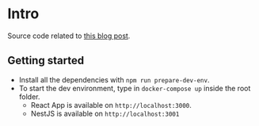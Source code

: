 # Intro

Source code related to [this blog post](https://arnaudcortisse.com/blog/trying-out-nestjs-part-3/).

## Getting started

- Install all the dependencies with `npm run prepare-dev-env`.
- To start the dev environment, type in `docker-compose up` inside the root folder.
  - React App is available on `http://localhost:3000`.
  - NestJS is available on `http://localhost:3001`
